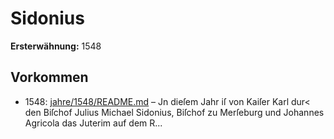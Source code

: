 # Sidonius

**Ersterwähnung:** 1548

## Vorkommen
- 1548: [jahre/1548/README.md](../jahre/1548/README.md) – Jn dieſem Jahr iſ von Kaiſer Karl dur< den Biſchof
Julius Michael Sidonius, Biſchof zu Merſeburg und
Johannes Agricola das Juterim auf dem R...
